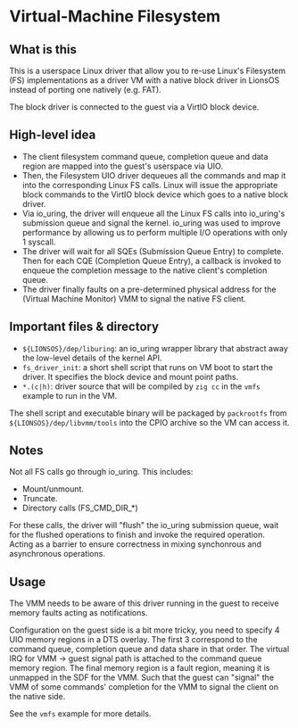 <!-- Copyright 2024, UNSW
SPDX-License-Identifier: BSD-2-Clause -->

# Virtual-Machine Filesystem

## What is this
This is a userspace Linux driver that allow you to re-use Linux's Filesystem (FS) implementations as a driver VM with a native block driver in LionsOS instead of porting one natively (e.g. FAT).

The block driver is connected to the guest via a VirtIO block device.

## High-level idea
- The client filesystem command queue, completion queue and data region are mapped into the guest's userspace via UIO.
- Then, the Filesystem UIO driver dequeues all the commands and map it into the corresponding Linux FS calls. Linux will issue the appropriate block commands to the VirtIO block device which goes to a native block driver.
- Via io_uring, the driver will enqueue all the Linux FS calls into io_uring's submission queue and signal the kernel. io_uring was used to improve performance by allowing us to perform multiple I/O operations with only 1 syscall.
- The driver will wait for all SQEs (Submission Queue Entry) to complete. Then for each CQE (Completion Queue Entry), a callback is invoked to enqueue the completion message to the native client's completion queue.
- The driver finally faults on a pre-determined physical address for the (Virtual Machine Monitor) VMM to signal the native FS client.

## Important files & directory
- `${LIONSOS}/dep/liburing`: an io_uring wrapper library that abstract away the low-level details of the kernel API.
- `fs_driver_init`: a short shell script that runs on VM boot to start the driver. It specifies the block device and mount point paths.
- `*.(c|h)`: driver source that will be compiled by `zig cc` in the `vmfs` example to run in the VM.

The shell script and executable binary will be packaged by `packrootfs` from `${LIONSOS}/dep/libvmm/tools` into the CPIO archive so the VM can access it.

## Notes
Not all FS calls go through io_uring. This includes:
- Mount/unmount.
- Truncate.
- Directory calls (FS_CMD_DIR_*)

For these calls, the driver will "flush" the io_uring submission queue, wait for the flushed operations to finish and invoke the required operation. Acting as a barrier to ensure correctness in mixing synchonrous and asynchronous operations.

## Usage
The VMM needs to be aware of this driver running in the guest to receive memory faults acting as notifications. 

Configuration on the guest side is a bit more tricky, you need to specify 4 UIO memory regions in a DTS overlay. The first 3 correspond to the command queue, completion queue and data share in that order. The virtual IRQ for VMM -> guest signal path is attached to the command queue memory region. The final memory region is a fault region, meaning it is unmapped in the SDF for the VMM. Such that the guest can "signal" the VMM of some commands' completion for the VMM to signal the client on the native side.

See the `vmfs` example for more details.
